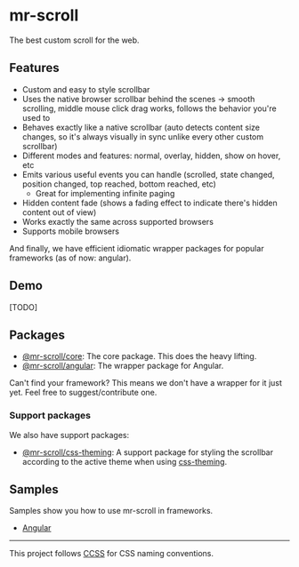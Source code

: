 # mr-scroll

The best custom scroll for the web.

## Features

- Custom and easy to style scrollbar
- Uses the native browser scrollbar behind the scenes -> smooth scrolling, middle mouse click drag works, follows the behavior you're used to
- Behaves exactly like a native scrollbar (auto detects content size changes, so it's always visually in sync unlike every other custom scrollbar)
- Different modes and features: normal, overlay, hidden, show on hover, etc
- Emits various useful events you can handle (scrolled, state changed, position changed, top reached, bottom reached, etc)
  - Great for implementing infinite paging
- Hidden content fade (shows a fading effect to indicate there's hidden content out of view)
- Works exactly the same across supported browsers
- Supports mobile browsers

And finally, we have efficient idiomatic wrapper packages for popular frameworks (as of now: angular).

## Demo

[TODO]

## Packages

- [@mr-scroll/core](./packages/core): The core package. This does the heavy lifting.
- [@mr-scroll/angular](./packages/angular): The wrapper package for Angular.

Can't find your framework? This means we don't have a wrapper for it just yet. Feel free to suggest/contribute one.

### Support packages

We also have support packages:

- [@mr-scroll/css-theming](./packages/css-theming): A support package for styling the scrollbar according to the active theme when using [css-theming](https://github.com/mrahhal/css-theming).

## Samples

Samples show you how to use mr-scroll in frameworks.

- [Angular](./samples/angular)

---

This project follows [CCSS](https://github.com/mrahhal/CCSS) for CSS naming conventions.
